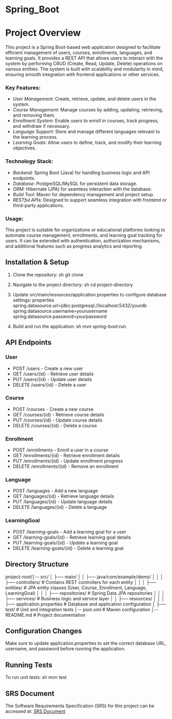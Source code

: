 ﻿# Spring_Boot

 
# Project Overview

This project is a Spring Boot-based web application designed to facilitate efficient management of users, courses, enrollments, languages, and learning goals. It provides a REST API that allows users to interact with the system by performing CRUD (Create, Read, Update, Delete) operations on various entities. The system is built with scalability and modularity in mind, ensuring smooth integration with frontend applications or other services.

### Key Features:
- *User Management:* Create, retrieve, update, and delete users in the system.
- *Course Management:* Manage courses by adding, updating, retrieving, and removing them.
- *Enrollment System:* Enable users to enroll in courses, track progress, and withdraw if necessary.
- *Language Support:* Store and manage different languages relevant to the learning process.
- *Learning Goals:* Allow users to define, track, and modify their learning objectives.

### Technology Stack:
- *Backend:* Spring Boot (Java) for handling business logic and API endpoints.
- *Database:* PostgreSQL/MySQL for persistent data storage.
- *ORM:* Hibernate (JPA) for seamless interaction with the database.
- *Build Tool:* Maven for dependency management and project setup.
- *RESTful APIs:* Designed to support seamless integration with frontend or third-party applications.

### Usage:
This project is suitable for organizations or educational platforms looking to automate course management, enrollments, and learning goal tracking for users. It can be extended with authentication, authorization mechanisms, and additional features such as progress analytics and reporting.

## Installation & Setup
1. Clone the repository:
   sh
   git clone <repository-url>
   
2. Navigate to the project directory:
   sh
   cd project-directory
   
3. Update src/main/resources/application.properties to configure database settings:
   properties
   spring.datasource.url=jdbc:postgresql://localhost:5432/yourdb
   spring.datasource.username=yourusername
   spring.datasource.password=yourpassword
   
4. Build and run the application:
   sh
   mvn spring-boot:run
   

## API Endpoints

### User
- POST /users - Create a new user
- GET /users/{id} - Retrieve user details
- PUT /users/{id} - Update user details
- DELETE /users/{id} - Delete a user

### Course
- POST /courses - Create a new course
- GET /courses/{id} - Retrieve course details
- PUT /courses/{id} - Update course details
- DELETE /courses/{id} - Delete a course

### Enrollment
- POST /enrollments - Enroll a user in a course
- GET /enrollments/{id} - Retrieve enrollment details
- PUT /enrollments/{id} - Update enrollment progress
- DELETE /enrollments/{id} - Remove an enrollment

### Language
- POST /languages - Add a new language
- GET /languages/{id} - Retrieve language details
- PUT /languages/{id} - Update language details
- DELETE /languages/{id} - Delete a language

### LearningGoal
- POST /learning-goals - Add a learning goal for a user
- GET /learning-goals/{id} - Retrieve learning goal details
- PUT /learning-goals/{id} - Update a learning goal
- DELETE /learning-goals/{id} - Delete a learning goal

## Directory Structure

project-root/│-- src/ │ ├── main/ │ │ ├── java/com/example/demo/ │ │ │ ├── controllers/ # Contains REST controllers for each entity │ │ │ ├── entities/ # JPA entity classes (User, Course, Enrollment, Language, LearningGoal) │ │ │ ├── repositories/ # Spring Data JPA repositories │ │ │ ├── services/ # Business logic and service layer │ │ ├── resources/ │ │ │ ├── application.properties # Database and application configuration │ ├── test/ # Unit and integration tests │-- pom.xml # Maven configuration │-- README.md # Project documentation


## Configuration Changes
Make sure to update application.properties to set the correct database URL, username, and password before running the application.

## Running Tests
To run unit tests:
sh
mvn test


## SRS Document
The Software Requirements Specification (SRS) for this project can be accessed at:
[SRS Document](https://drive.google.com/file/d/1cxoI-DthdLWqsOeQlEFWt8YV-Iy4e6bB/view?usp=drive_link)


